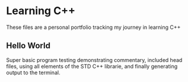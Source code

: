 # Learning C++
These files are a personal portfolio tracking my journey in learning C++

## Hello World
Super basic program testing demonstrating commentary, included head files, using all elements of the STD C++ librarie, and finally generating output to the terminal.